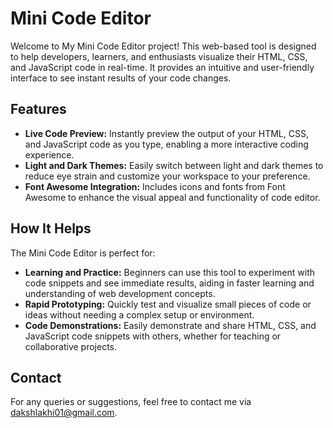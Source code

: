 # Mini Code Editor

Welcome to My Mini Code Editor project! This web-based tool is designed to help developers, learners, and enthusiasts visualize their HTML, CSS, and JavaScript code in real-time. It provides an intuitive and user-friendly interface to see instant results of your code changes.

## Features

- **Live Code Preview:** Instantly preview the output of your HTML, CSS, and JavaScript code as you type, enabling a more interactive coding experience.
- **Light and Dark Themes:** Easily switch between light and dark themes to reduce eye strain and customize your workspace to your preference.
- **Font Awesome Integration:** Includes icons and fonts from Font Awesome to enhance the visual appeal and functionality of code editor.

## How It Helps

The Mini Code Editor is perfect for:

- **Learning and Practice:** Beginners can use this tool to experiment with code snippets and see immediate results, aiding in faster learning and understanding of web development concepts.
- **Rapid Prototyping:** Quickly test and visualize small pieces of code or ideas without needing a complex setup or environment.
- **Code Demonstrations:** Easily demonstrate and share HTML, CSS, and JavaScript code snippets with others, whether for teaching or collaborative projects.

## Contact
For any queries or suggestions, feel free to contact me via [dakshlakhi01@gmail.com](mailto:dakshlakhi01@gmail.com).

